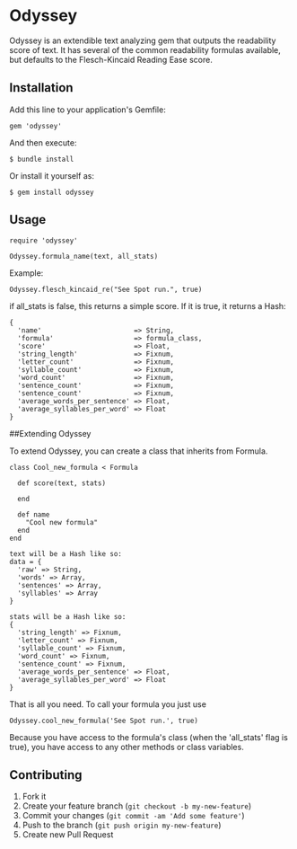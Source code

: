 # Odyssey

Odyssey is an extendible text analyzing gem that outputs the readability score of text. It has several of the common readability formulas available, but defaults to the Flesch-Kincaid Reading Ease score.

## Installation

Add this line to your application's Gemfile:

    gem 'odyssey'

And then execute:

    $ bundle install

Or install it yourself as:

    $ gem install odyssey

## Usage

    require 'odyssey'

    Odyssey.formula_name(text, all_stats)

Example:

    Odyssey.flesch_kincaid_re("See Spot run.", true)

if all_stats is false, this returns a simple score. If it is true, it returns a Hash:


    {
      'name'                       => String,
      'formula'                    => formula_class,
      'score'                      => Float,
      'string_length'              => Fixnum,
      'letter_count'               => Fixnum,
      'syllable_count'             => Fixnum,
      'word_count'                 => Fixnum,
      'sentence_count'             => Fixnum,
      'sentence_count'             => Fixnum,
      'average_words_per_sentence' => Float,
      'average_syllables_per_word' => Float
    }


##Extending Odyssey

To extend Odyssey, you can create a class that inherits from Formula.

    class Cool_new_formula < Formula

      def score(text, stats)

      end

      def name
        "Cool new formula"
      end
    end

    text will be a Hash like so:
    data = {
      'raw' => String,
      'words' => Array,
      'sentences' => Array,
      'syllables' => Array
    }

    stats will be a Hash like so:
    {
      'string_length' => Fixnum,
      'letter_count' => Fixnum,
      'syllable_count' => Fixnum,
      'word_count' => Fixnum,
      'sentence_count' => Fixnum,
      'average_words_per_sentence' => Float,
      'average_syllables_per_word' => Float
    }

That is all you need.
To call your formula you just use 

    Odyssey.cool_new_formula('See Spot run.', true)

Because you have access to the formula's class (when the 'all_stats' flag is true),
you have access to any other methods or class variables.

## Contributing

1. Fork it
2. Create your feature branch (`git checkout -b my-new-feature`)
3. Commit your changes (`git commit -am 'Add some feature'`)
4. Push to the branch (`git push origin my-new-feature`)
5. Create new Pull Request

